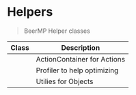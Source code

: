 # Helpers

> BeerMP Helper classes

| Class                                                              | Description                 |
| ------------------------------------------------------------------ | --------------------------- |
| [<class c=ActionContainer>](API/BeerMP/Helpers/ActionContainer.md) | ActionContainer for Actions |
| [<class c=BProfiler>](API/BeerMP/Helpers/BProfiler.md)             | Profiler to help optimizing |
| [<class c=ObjectUtilies>](API/BeerMP/Helpers/ObjectUtilities.md)   | Utilies for Objects         |